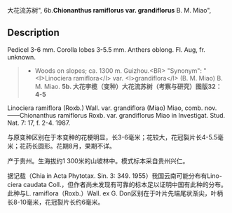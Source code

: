 大花流苏树",
6b.**Chionanthus ramiflorus var. grandiflorus** B. M. Miao",

## Description
Pedicel 3-6 mm. Corolla lobes 3-5.5 mm. Anthers oblong. Fl. Aug, fr. unknown.

> * Woods on slopes; ca. 1300 m. Guizhou.&lt;BR&gt;
  "Synonym": "&lt;I&gt;Linociera ramiflora&lt;/I&gt; var. &lt;I&gt;grandiflora&lt;/I&gt; (B. M. Miao) B. M. Miao.
**5b. 大花李榄（变种）大花流苏树（考察与研究）图版32：4-5**

Linociera ramiflora (Roxb.) Wall. var. grandiflora (Miao) Miao, comb. nov. ——Chionanthus ramiflorus Roxb. var. grandiflorus Miao in Investigat. Stud. Nat. 7: 17, f. 2-4. 1987.

与原变种区别在于本变种的花梗明显，长3-6毫米；花较大，花冠裂片长4-5.5毫米；花药长圆形。花期8月，果期不详。

产于贵州。生海拔约1 300米的山坡林中。模式标本采自贵州兴仁。

据记载（Chia in Acta Phytotax. Sin. 3: 349. 1955）我国云南可能分布有Lino-ciera caudata Coll.，但作者尚未发现有可靠的标本足以证明中国有此种的分布。此种与L. ramiflora（Roxb.）Wall. ex G. Don区别在于叶片先端尾状渐尖，叶柄长8-10毫米，花冠裂片长约6毫米。
